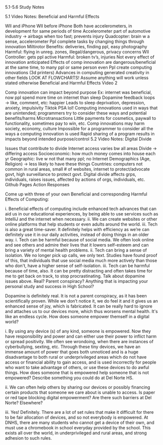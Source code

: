 5.1-5.6 Study Notes

5.1 Video Notes: Beneficial and Harmful Effects

WII and iPhone
WII before iPhone
Both have accelerometers, in development for same periods of time
Accelerometer part of automotive industry → airbags when too fast; prevents injury
Quadcopter: brain w a sense, accelerometer
Ppl complete tasks by changing things through innovation
Miltirotor
Benefits: deliveries, finding ppl, easy photography
Harmful: flying in unreg. zones, illegal/dangerous, privacy concerns
WII
Controller: gets ppl active
Harmful: broken tv’s, injuries
Not every effect of innovation anticipated
Effects of comp innovation are dangerous/beneficial at the same time, to many ppl or same person even
Ppl create computing innovations (3d printers)
Advances in computing generated creativity in other fields
LOOK AT FLOWCHARTS! Assume anything will work unless stated otherwise
Beneficial and Harmful Effects Video 2

Comp innovation can impact beyond purpose
Ex: internet was beneficial, now ppl spend more time on internet than sleep
Dopamine feedback loops → like, comment, etc: happier
Leads to sleep deprivation, depression, anxiety, impulsivity
Tiktok PSA lol! Computing innovations used in ways that are unintended; programmers try to consider these ways and potential benefits/harms Microtransactions
Little payments for cosmetics, paywall to functionality, sometimes pay to win, etc.
Comp innovations may harm society, economy, culture
Impossible for a programmer to consider all the ways a computing innovation is used
Rapid sharing of a program results in impacts beyond intended purpose/control
5.2 Video Notes: Digital Divide

Issues that contribute to divide
Internet access varies bw all areas
Divide → differing access
Socioeconomic: how much money comes into house each yr
Geographic: live w not that many ppl; no Internet
Demographics (Age, Religion) → less likely to have these things
Countries: computers not common in rural areas, small # of websites, internet to protect/advocate govt, high surveillance to protect govt.
Digital divide affects grps, individuals, raises issues, affected by actions of orgs, individuals, etc.
Github Pages Action Responses

Come up with three of your own Beneficial and corresponding Harmful Effects of Computing:

i. Beneficial effects of computing include enhanced tech advances that can aid us in our educational experiences, by being able to use services such as IntelliJ and the internet when necessary.
ii. We can create websites or other online platforms that help students or even adults around the world.
iii. Tech is also a great time-saver. It definitely helps with efficiency as we’re can definitely use it in our daily activities, instead of doing things in an older way.
i. Tech can be harmful because of social media. We often look online and see others and admire their lives that it lowers self-esteem and can bring a variety of mental health problems.
ii. Tech can bring a sense of isolation. We no longer pick up calls, we only text. Studies have found proof of this, that individuals that use social media much more actively than those who don't, have a higher sense of self-isolation.
iii. Tech can be harmful because of time, also. It can be pretty distracting and often takes time for me to get back on track, to stop procrastinating.
Talk about dopamine issues above. Real? Parent conspiracy? Anything that is impacting your personal study and success in High School?

Dopamine is definitely real. It is not a parent conspiracy, as it has been scientifically proven. While we don’t notice it, we do feel it and it gives us an enhanced sense of joy, which is fabricated. It can be really hard to ignore and attaches us to our devices more, which thus worsens mental health. It's like an endless cycle.
How does someone empower themself in a digital world?

i. By using any device (s) of any kind, someone is empowered. Now they have responsibility and power and can either use their power to inflict harm or spread positivity. We often see wrondoing, when there are instances of cyberbullying, sexting, etc. Through these tiny devices, we have an immense amount of power that goes both unnoticed and is a huge disadvantage to both rural or underprivileged areas which do not have access or financial ability to gain access, and is used incorrectly for people who want to take advantage of others, or use these devices to do awful things.
How does someone that is empowered help someone that is not empowered? Describe something you could do at Del Norte HS.

ii. We can often help others by sharing our devices or possibly financing certain products that someone we care about is unable to access.
Is paper or red tape blocking digital empowerment? Are there such barriers at Del Norte? Elsewhere?

iii. Yes! Definitely. There are a lot of set rules that make it difficult for there to be fair allocation of devices, and so not everybody is empowered. At DNHS, there are many students who cannot get a device of their own, and must use a chromebook in school everyday provided by the school. This exists all over the world, in underprivileged and rural areas, and strong adhesion to such rules.
